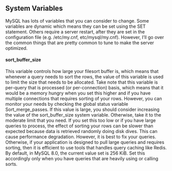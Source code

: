## System Variables

MySQL has lots of variables that you can consider to change. Some variables are dynamic which means they can be set using the SET statement. Others require a server restart, after they are set in the configuration file (e.g. /etc/my.cnf, etc/mysql/my.cnf). However, I’ll go over the common things that are pretty common to tune to make the server optimized.

#### sort_buffer_size
This variable controls how large your filesort buffer is, which means that whenever a query needs to sort the rows, the value of this variable is used to limit the size that needs to be allocated. Take note that this variable is per-query that is processed (or per-connection) basis, which means that it would be a memory hungry when you set this higher and if you have multiple connections that requires sorting of your rows. However, you can monitor your needs by checking the global status variable Sort_merge_passes. If this value is large, you should consider increasing the value of the sort_buffer_size system variable. Otherwise, take it to the moderate limit that you need. If you set this too low or if you have large queries to process, the effect of sorting your rows can be slower than expected because data is retrieved randomly doing disk dives. This can cause performance degradation. However, it is best to fix your queries. Otherwise, if your application is designed to pull large queries and requires sorting, then it is efficient to use tools that handles query caching like Redis. By default, in MySQL 8.0, the current value set is 256 KiB. Set this accordingly only when you have queries that are heavily using or calling sorts.
